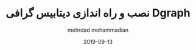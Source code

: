 ---
layout: post
title: نصب و راه اندازی دیتابیس گرافی Dgraph
date: 2019-09-13
description: در این قسمت قرار است در مورد نصب و راه اندازی دیتابیس گرافی dgraph صحبت کنیم.
tags: database
categories: database
lang: persian
author: mehrdad mohammadian
redirect: https://virgool.io/Dgraph-database/%D9%88%D8%A7%D8%B1%D8%AF-%DA%A9%D8%B1%D8%AF%D9%86-%D8%AF%D8%A7%D8%AF%D9%87-%D9%87%D8%A7-%D9%88-%D8%A7%D8%AC%D8%B1%D8%A7%DB%8C-%DA%A9%D9%88%D8%A6%D8%B1%DB%8C-%D8%AF%D8%B1-%D8%AF%DB%8C%D8%AA%D8%A7%D8%A8%DB%8C%D8%B3-dgraph-lpffihdbnzlb
---